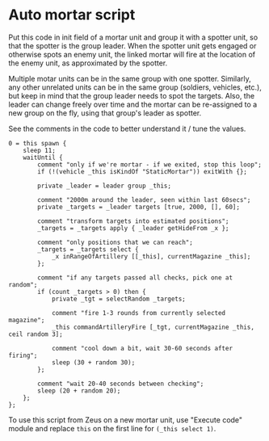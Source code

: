 Auto mortar script
==================

Put this code in init field of a mortar unit and group it with a spotter unit,
so that the spotter is the group leader. When the spotter unit gets engaged
or otherwise spots an enemy unit, the linked mortar will fire at the location
of the enemy unit, as approximated by the spotter.

Multiple motar units can be in the same group with one spotter. Similarly,
any other unrelated units can be in the same group (soldiers, vehicles, etc.),
but keep in mind that the group leader needs to spot the targets. Also, the
leader can change freely over time and the mortar can be re-assigned to a new
group on the fly, using that group's leader as spotter.

See the comments in the code to better understand it / tune the values.
```
0 = this spawn {
    sleep 11;
    waitUntil {
        comment "only if we're mortar - if we exited, stop this loop";
        if (!(vehicle _this isKindOf "StaticMortar")) exitWith {};

        private _leader = leader group _this;

        comment "2000m around the leader, seen within last 60secs";
        private _targets = _leader targets [true, 2000, [], 60];

        comment "transform targets into estimated positions";
        _targets = _targets apply { _leader getHideFrom _x };

        comment "only positions that we can reach";
        _targets = _targets select {
            _x inRangeOfArtillery [[_this], currentMagazine _this];
        };

        comment "if any targets passed all checks, pick one at random";
        if (count _targets > 0) then {
            private _tgt = selectRandom _targets;

            comment "fire 1-3 rounds from currently selected magazine";
            _this commandArtilleryFire [_tgt, currentMagazine _this, ceil random 3];

            comment "cool down a bit, wait 30-60 seconds after firing";
            sleep (30 + random 30);
        };

        comment "wait 20-40 seconds between checking";
        sleep (20 + random 20);
    };
};
```

To use this script from Zeus on a new mortar unit, use "Execute code" module
and replace `this` on the first line for `(_this select 1)`.
